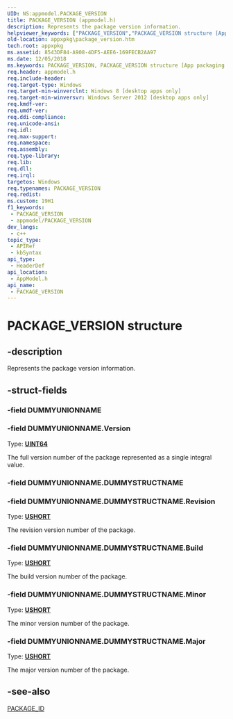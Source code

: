 ```yaml
---
UID: NS:appmodel.PACKAGE_VERSION
title: PACKAGE_VERSION (appmodel.h)
description: Represents the package version information.
helpviewer_keywords: ["PACKAGE_VERSION","PACKAGE_VERSION structure [App packaging and management]","appmodel/PACKAGE_VERSION","appxpkg.package_version"]
old-location: appxpkg\package_version.htm
tech.root: appxpkg
ms.assetid: 8543DF84-A908-4DF5-AEE6-169FECB2AA97
ms.date: 12/05/2018
ms.keywords: PACKAGE_VERSION, PACKAGE_VERSION structure [App packaging and management], appmodel/PACKAGE_VERSION, appxpkg.package_version
req.header: appmodel.h
req.include-header: 
req.target-type: Windows
req.target-min-winverclnt: Windows 8 [desktop apps only]
req.target-min-winversvr: Windows Server 2012 [desktop apps only]
req.kmdf-ver: 
req.umdf-ver: 
req.ddi-compliance: 
req.unicode-ansi: 
req.idl: 
req.max-support: 
req.namespace: 
req.assembly: 
req.type-library: 
req.lib: 
req.dll: 
req.irql: 
targetos: Windows
req.typenames: PACKAGE_VERSION
req.redist: 
ms.custom: 19H1
f1_keywords:
 - PACKAGE_VERSION
 - appmodel/PACKAGE_VERSION
dev_langs:
 - c++
topic_type:
 - APIRef
 - kbSyntax
api_type:
 - HeaderDef
api_location:
 - AppModel.h
api_name:
 - PACKAGE_VERSION
---
```


# PACKAGE_VERSION structure


## -description

Represents the package version information.

## -struct-fields

### -field DUMMYUNIONNAME

### -field DUMMYUNIONNAME.Version

Type: <b><a href="https://docs.microsoft.com/windows/desktop/WinProg/windows-data-types">UINT64</a></b>

The full version number of the package represented as a single integral value.

### -field DUMMYUNIONNAME.DUMMYSTRUCTNAME

### -field DUMMYUNIONNAME.DUMMYSTRUCTNAME.Revision

Type: <b><a href="https://docs.microsoft.com/windows/desktop/WinProg/windows-data-types">USHORT</a></b>

The revision version number of the package.

### -field DUMMYUNIONNAME.DUMMYSTRUCTNAME.Build

Type: <b><a href="https://docs.microsoft.com/windows/desktop/WinProg/windows-data-types">USHORT</a></b>

The build version number of the package.

### -field DUMMYUNIONNAME.DUMMYSTRUCTNAME.Minor

Type: <b><a href="https://docs.microsoft.com/windows/desktop/WinProg/windows-data-types">USHORT</a></b>

The minor version number of the package.

### -field DUMMYUNIONNAME.DUMMYSTRUCTNAME.Major

Type: <b><a href="https://docs.microsoft.com/windows/desktop/WinProg/windows-data-types">USHORT</a></b>

The major version number of the package.

## -see-also

<a href="https://docs.microsoft.com/windows/desktop/api/appmodel/ns-appmodel-package_id">PACKAGE_ID</a>

